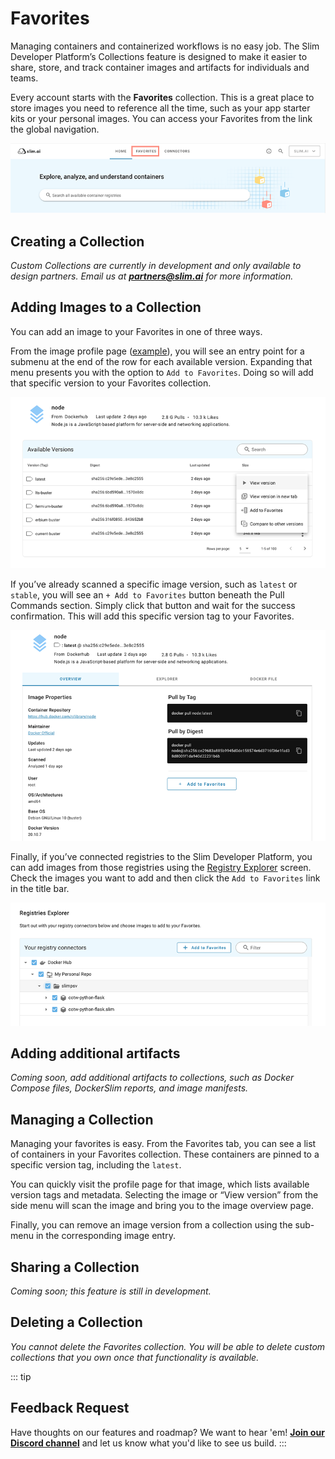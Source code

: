 # Favorites
Managing containers and containerized workflows is no easy job. The Slim Developer Platform’s Collections feature is designed to make it easier to share, store, and track container images and artifacts for individuals and teams.

Every account starts with the **Favorites** collection. This is a great place to store images you need to reference all the time, such as your app starter kits or your personal images. You can access your Favorites from the link the global navigation.

![](../app/static/blog/1-favorites-global-nav.png)

## Creating a Collection

_Custom Collections are currently in development and only available to design partners. Email us at **partners@slim.ai** for more information._ 

## Adding Images to a Collection

You can add an image to your Favorites in one of three ways.

From the image profile page ([example](https://portal.slim.dev/home/profile/dockerhub%3A%2F%2Fdockerhub.public%2Flibrary%2Fnode%3Alatest)), you will see an entry point for a submenu at the end of the row for each available version. Expanding that menu presents you with the option to `Add to Favorites`. Doing so will add that specific version to your Favorites collection.

![screenshot of overview page with Add to Favorites button](../app/static/blog/2-addtofavorites-overview.png)

If you’ve already scanned a specific image version, such as `latest` or `stable`, you will see an `+ Add to Favorites` button beneath the Pull Commands section. Simply click that button and wait for the success confirmation. This will add this specific version tag to your Favorites.

![screenshot of favorites scan page](../app/static/blog/2-addtofavorites-scanpage.png)

Finally, if you’ve connected registries to the Slim Developer Platform, you can add images from those registries using the [Registry Explorer](https://portal.slim.dev/registriesexplorer) screen. Check the images you want to add and then click the `Add to Favorites` link in the title bar.

![](../app/static/blog/3-registryexplorer-1.png)

## Adding additional artifacts

_Coming soon, add additional artifacts to collections, such as Docker Compose files, DockerSlim reports, and image manifests._

## Managing a Collection

Managing your favorites is easy. From the Favorites tab, you can see a list of containers in your Favorites collection. These containers are pinned to a specific version tag, including the `latest`.

You can quickly visit the profile page for that image, which lists available version tags and metadata. Selecting the image or “View version” from the side menu will scan the image and bring you to the image overview page.

Finally, you can remove an image version from a collection using the sub-menu in the corresponding image entry.

## Sharing a Collection

_Coming soon; this feature is still in development._

## Deleting a Collection

_You cannot delete the Favorites collection. You will be able to delete custom collections that you own once that functionality is available._

::: tip
## Feedback Request
Have thoughts on our features and roadmap? We want to hear 'em! [**Join our Discord channel**](https://discord.com/invite/uBttmfyYNB) and let us know what you'd like to see us build.
:::